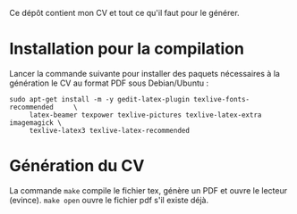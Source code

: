 Ce dépôt contient mon CV et tout ce qu'il faut pour le générer.

# Installation pour la compilation
Lancer la commande suivante pour installer des paquets nécessaires à la génération le CV au format PDF sous Debian/Ubuntu :
```
sudo apt-get install -m -y gedit-latex-plugin texlive-fonts-recommended     \
     latex-beamer texpower texlive-pictures texlive-latex-extra imagemagick \
     texlive-latex3 texlive-latex-recommended
```
# Génération du CV
La commande `make` compile le fichier tex, génère un PDF et ouvre le lecteur (evince).
`make open` ouvre le fichier pdf s'il existe déjà.
